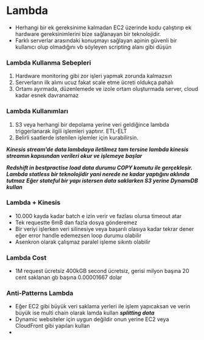 # Lambda
- Herhangi bir ek gereksinime kalmadan EC2 üzerinde kodu çalıştırıp ek hardware gereksinimlerini bize sağlanayan bir teknolojidir.
- Farklı serverlar arasındaki konuşmayı sağlayan apinin güvenli bir kullanıcı olup olmadığını vb söyleyen scripting alanı gibi düşün
### Lambda Kullanma Sebepleri
1. Hardware monitoring gibi zor işleri yapmak zorunda kalmazsın
2. Serverların ilk alımı ucuz fakat scale etme ücreti oldukça pahalı
3. Ortamı ayırmada, düzenlemede ve izole ortam oluşturmada server, cloud kadar esnek davranamaz

### Lambda Kullanımları
1. S3 veya herhangi bir depolama yerine veri geldiğince lambda triggerlanarak ilgili işlemleri yaptırır. ETL-ELT
2. Belirli saatlerde istenilen işlemler için kurabilirsin.

***Kinesis stream'de data lambdaya iletilmez tam tersine lambda kinesis streamın kapısından verileri okur ve işlemeye başlar***

***Redshift in bestpractise load data durumu COPY komutu ile gerçekleşir.***
***Lambda statless bir teknolojidir yani nerede ne kadar yaptığını aklında tutmaz***
***Eğer stateful bir yapı istersen data saklarken S3 yerine DynamıDB kullan***

### Lambda + Kinesis
- 10.000 kayda kadar batch e izin verir ve fazlası olursa timeout atar
- Tek requestte 6mB dan fazla dosya gönderemez
- Bir veriyi işlerken veri silinesiye veya başarılı olasıya kadar tekrar dener eğer error handle edemezsen loop durumu olabilir
- Asenkron olarak çalışmaz paralel işleme sıkıntı olabilir

### Lambda Cost
- 1M request ücretsiz 400kGB second ücretsiz, gerisi milyon başına 20 cent saklanan gb başına 0.00001667 dolar 

### Anti-Patterns Lambda
- Eğer EC2 gibi büyük veri saklama yerleri ile işlem yapıcaksan ve verin büyük ise multi chain olarak lamda kullan ***splitting data***
- Dynamic websiteler için uygun değildir onun yerine EC2 veya CloudFront gibi yapıları kullan
-